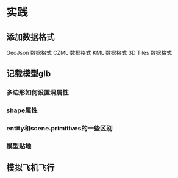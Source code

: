 # 实践

## 添加数据格式
GeoJson 数据格式
CZML 数据格式
KML 数据格式
3D Tiles 数据格式

## 记载模型glb

### 多边形如何设置洞属性

### shape属性

### entity和scene.primitives的一些区别

### 模型贴地

## 模拟飞机飞行